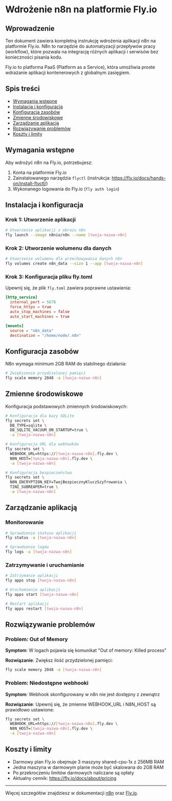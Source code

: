 # Wdrożenie n8n na platformie Fly.io

## Wprowadzenie

Ten dokument zawiera kompletną instrukcję wdrożenia aplikacji n8n na platformie Fly.io. N8n to narzędzie do automatyzacji przepływów pracy (workflow), które pozwala na integrację różnych aplikacji i serwisów bez konieczności pisania kodu.

Fly.io to platforma PaaS (Platform as a Service), która umożliwia proste wdrażanie aplikacji kontenerowych z globalnym zasięgiem.

## Spis treści

- [Wymagania wstępne](#wymagania-wstępne)
- [Instalacja i konfiguracja](#instalacja-i-konfiguracja)
- [Konfiguracja zasobów](#konfiguracja-zasobów)
- [Zmienne środowiskowe](#zmienne-środowiskowe)
- [Zarządzanie aplikacją](#zarządzanie-aplikacją)
- [Rozwiązywanie problemów](#rozwiązywanie-problemów)
- [Koszty i limity](#koszty-i-limity)

## Wymagania wstępne

Aby wdrożyć n8n na Fly.io, potrzebujesz:

1. Konta na platformie Fly.io
2. Zainstalowanego narzędzia `flyctl` (instrukcja: https://fly.io/docs/hands-on/install-flyctl/)
3. Wykonanego logowania do Fly.io (`fly auth login`)

## Instalacja i konfiguracja

### Krok 1: Utworzenie aplikacji

```bash
# Utworzenie aplikacji z obrazu n8n
fly launch --image n8nio/n8n --name [twoja-nazwa-n8n]
```

### Krok 2: Utworzenie wolumenu dla danych

```bash
# Utworzenie wolumenu dla przechowywania danych n8n
fly volumes create n8n_data --size 1 --app [twoja-nazwa-n8n]
```

### Krok 3: Konfiguracja pliku fly.toml

Upewnij się, że plik `fly.toml` zawiera poprawne ustawienia:

```toml
[http_service]
  internal_port = 5678
  force_https = true
  auto_stop_machines = false
  auto_start_machines = true

[mounts]
  source = "n8n_data"
  destination = "/home/node/.n8n"
```

## Konfiguracja zasobów

N8n wymaga minimum 2GB RAM do stabilnego działania:

```bash
# Zwiększenie przydzielonej pamięci
fly scale memory 2048 -a [twoja-nazwa-n8n]
```

## Zmienne środowiskowe

Konfiguracja podstawowych zmiennych środowiskowych:

```bash
# Konfiguracja dla bazy SQLite
fly secrets set \
  DB_TYPE=sqlite \
  DB_SQLITE_VACUUM_ON_STARTUP=true \
  -a [twoja-nazwa-n8n]

# Konfiguracja URL dla webhooków
fly secrets set \
  WEBHOOK_URL=https://[twoja-nazwa-n8n].fly.dev \
  N8N_HOST=[twoja-nazwa-n8n].fly.dev \
  -a [twoja-nazwa-n8n]

# Konfiguracja bezpieczeństwa
fly secrets set \
  N8N_ENCRYPTION_KEY=TwojBezpiecznyKluczSzyfrowania \
  TINI_SUBREAPER=true \
  -a [twoja-nazwa-n8n]
```

## Zarządzanie aplikacją

### Monitorowanie

```bash
# Sprawdzenie statusu aplikacji
fly status -a [twoja-nazwa-n8n]

# Sprawdzenie logów
fly logs -a [twoja-nazwa-n8n]
```

### Zatrzymywanie i uruchamianie

```bash
# Zatrzymanie aplikacji
fly apps stop [twoja-nazwa-n8n]

# Uruchomienie aplikacji
fly apps start [twoja-nazwa-n8n]

# Restart aplikacji
fly apps restart [twoja-nazwa-n8n]
```

## Rozwiązywanie problemów

### Problem: Out of Memory

**Symptom**: W logach pojawia się komunikat "Out of memory: Killed process"

**Rozwiązanie**: Zwiększ ilość przydzielonej pamięci:
```bash
fly scale memory 2048 -a [twoja-nazwa-n8n]
```

### Problem: Niedostępne webhooki

**Symptom**: Webhook skonfigurowany w n8n nie jest dostępny z zewnątrz

**Rozwiązanie**: Upewnij się, że zmienne WEBHOOK_URL i N8N_HOST są prawidłowo ustawione:
```bash
fly secrets set \
  WEBHOOK_URL=https://[twoja-nazwa-n8n].fly.dev \
  N8N_HOST=[twoja-nazwa-n8n].fly.dev \
  -a [twoja-nazwa-n8n]
```

## Koszty i limity

- Darmowy plan Fly.io obejmuje 3 maszyny shared-cpu-1x z 256MB RAM
- Jedna maszyna w darmowym planie może być skalowana do 2GB RAM
- Po przekroczeniu limitów darmowych naliczane są opłaty
- Aktualny cennik: https://fly.io/docs/about/pricing

---

Więcej szczegółów znajdziesz w dokumentacji [n8n](https://docs.n8n.io/) oraz [Fly.io](https://fly.io/docs/).